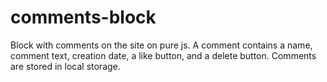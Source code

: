 # comments-block
Block with comments on the site on pure js. A comment contains a name, comment text, creation date, a like button, and a delete button.
Comments are stored in local storage.
